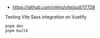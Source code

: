 - https://github.com/vitejs/vite/pull/17728

Testing Vite Sass integration on Vuetify

```sh
pnpm dev
pnpm build
```
